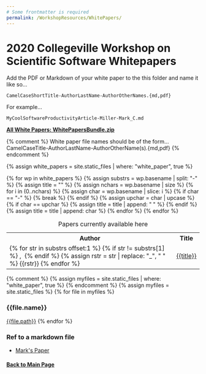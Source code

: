 ```yaml
---
# Some frontmatter is required
permalink: /WorkshopResources/WhitePapers/
---
```

# 2020 Collegeville Workshop on Scientific Software Whitepapers

Add the PDF or Markdown of your white paper to the this folder and
name it like so...

  ```
  CamelCaseShortTitle-AuthorLastName-AuthorOtherNames.{md,pdf}
  ```

For example...

  ```
  MyCoolSoftwareProductivityArticle-Miller-Mark_C.md
  ```

[**All White Papers: WhitePapersBundle.zip**](../WhitePapersBundle.zip)

{% comment %}
  White paper file names should be of the form...
    CamelCaseTitle-AuthorLastName-AuthorOtherName(s).{md,pdf}
{% endcomment %}

{% assign white_papers = site.static_files | where: "white_paper", true %}

<table>
  <caption>Papers currently available here</caption>
  <tr>
    <th>Author</th>
    <th>Title</th>
  </tr>
{% for wp in white_papers %}
  {% assign substrs = wp.basename | split: "-" %}
  <tr>
    <td>
    {% for str in substrs offset:1 %}
        {% if str != substrs[1] %}
           ,&nbsp;
        {% endif %}
        {% assign rstr = str | replace: "_", " " %}
        {{rstr}}
    {% endfor %}
    </td>
    {% assign title = "" %}
    {% assign nchars = wp.basename | size %}
    {% for i in (0..nchars) %}
      {% assign char = wp.basename | slice: i %}
      {% if char == "-" %}
        {% break %}
      {% endif %}
      {% assign upchar = char | upcase %}
      {% if char == upchar %}
         {% assign title = title | append: " " %}
      {% endif %}
      {% assign title = title | append: char %}
    {% endfor %}
    <td><a href="{{wp.name}}">{{title}}</a></td>
  </tr>
{% endfor %}
</table>

{% comment %}
{% assign myfiles = site.static_files | where: "white_paper", true %}
{% endcomment %}
{% assign myfiles = site.static_files %}
{% for file in myfiles %}
<h3>{{file.name}}</h3>
<a href="{{file.path}}">{{file.path}}</a>
{% endfor %}

### Ref to a markdown file

* [Mark's Paper](SRE+UXDDToImproveProductivityOfCustomerSupportProcesses-Miller-Mark_C.md)

#### [Back to Main Page](../../index.md)
